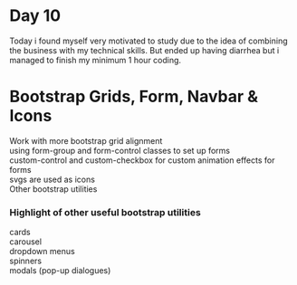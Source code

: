 # Day 10

Today i found myself very motivated to study due to the idea of combining the business with my technical skills. But ended up having diarrhea but i managed to finish my minimum 1 hour coding.


# Bootstrap Grids, Form, Navbar & Icons

Work with more bootstrap grid alignment <br>
using form-group and form-control classes to set up forms <br>
custom-control and custom-checkbox for custom animation effects for forms <br>
svgs are used as icons <br>
Other bootstrap utilities <br>
<h3>Highlight of other useful bootstrap utilities </h3>
cards<br>
carousel<br>
dropdown menus <br>
spinners<br>
modals (pop-up dialogues)<br>
